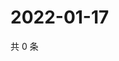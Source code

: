 # 2022-01-17

共 0 条

<!-- BEGIN WEIBO -->
<!-- 最后更新时间 Mon Jan 17 2022 23:12:44 GMT+0800 (China Standard Time) -->

<!-- END WEIBO -->

